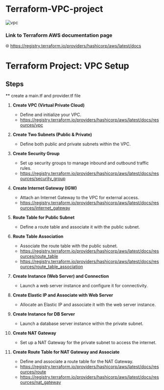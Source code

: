 # Terraform-VPC-project
![vpc](https://github.com/TintinSDev/Terraform-VPC-project/assets/69876670/02056eba-160d-450d-98aa-89a0ad9ba3dd)

### Link to Terraform AWS documentation page 
🌐 https://registry.terraform.io/providers/hashicorp/aws/latest/docs

# Terraform Project: VPC Setup

## Steps
** create a main.tf and provider.tf file
1. **Create VPC (Virtual Private Cloud)**
   - Define and initialize your VPC.
   - https://registry.terraform.io/providers/hashicorp/aws/latest/docs/resources/vpc
   
2. **Create Two Subnets (Public & Private)**
   - Define both public and private subnets within the VPC.

3. **Create Security Group**
   - Set up security groups to manage inbound and outbound traffic rules.
   - https://registry.terraform.io/providers/hashicorp/aws/latest/docs/resources/security_group

4. **Create Internet Gateway (IGW)**
   - Attach an Internet Gateway to the VPC for external access.
   - https://registry.terraform.io/providers/hashicorp/aws/latest/docs/resources/internet_gateway

5. **Route Table for Public Subnet**
   - Define a route table and associate it with the public subnet.

6. **Route Table Association**
   - Associate the route table with the public subnet.
   - https://registry.terraform.io/providers/hashicorp/aws/latest/docs/resources/route_table
   - https://registry.terraform.io/providers/hashicorp/aws/latest/docs/resources/route_table_association

7. **Create Instance (Web Server) and Connection**
   - Launch a web server instance and configure it for connectivity.

8. **Create Elastic IP and Associate with Web Server**
   - Allocate an Elastic IP and associate it with the web server instance.

9. **Create Instance for DB Server**
   - Launch a database server instance within the private subnet.

10. **Create NAT Gateway**
    - Set up a NAT Gateway for the private subnet to access the internet.

11. **Create Route Table for NAT Gateway and Associate**
    - Define and associate a route table for the NAT Gateway.
    - https://registry.terraform.io/providers/hashicorp/aws/latest/docs/resources/route
    - https://registry.terraform.io/providers/hashicorp/aws/latest/docs/resources/nat_gateway

